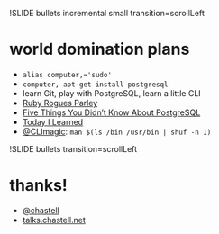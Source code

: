 !SLIDE bullets incremental small transition=scrollLeft
# world domination plans
* `alias computer,='sudo'`
* `computer, apt-get install postgresql`
* learn Git, play with PostgreSQL, learn a little CLI
* [Ruby Rogues Parley](http://rubyrogues.com)
* [Five Things You Didn’t Know About PostgreSQL](http://vimeo.com/43536445)
* [Today I Learned](http://justincampbell.me/til)
* [@CLImagic](https://twitter.com/climagic): `man $(ls /bin /usr/bin | shuf -n 1)`

!SLIDE bullets transition=scrollLeft
# thanks!
* [@chastell](http://chastell.net)
* [talks.chastell.net](http://talks.chastell.net)
